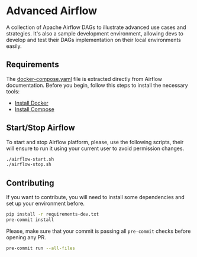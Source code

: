 # Advanced Airflow

A collection of Apache Airflow DAGs to illustrate advanced use cases
and strategies. It's also a sample development environment, allowing
devs to develop and test their DAGs implementation on their local
environments easily.

## Requirements

The [docker-compose.yaml](docker-compose.yaml) file is extracted
directly from Airflow documentation. Before you begin, follow this
steps to install the necessary tools:

* [Install Docker](https://docs.docker.com/engine/install/)
* [Install Compose](https://docs.docker.com/compose/install/)

## Start/Stop Airflow

To start and stop Airflow platform, please, use the following scripts,
their will ensure to run it using your current user to avoid permission
changes.

```bash
./airflow-start.sh
./airflow-stop.sh
```

## Contributing

If you want to contribute, you will need to install some dependencies
and set up your environment before.

```bash
pip install -r requirements-dev.txt
pre-commit install
```

Please, make sure that your commit is passing all `pre-commit`
checks  before opening any PR.

```bash
pre-commit run --all-files
```
